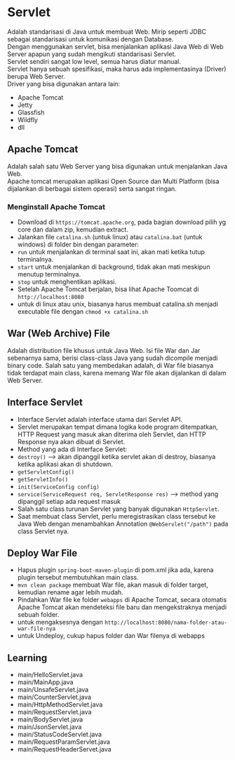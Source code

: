 # Servlet
Adalah standarisasi di Java untuk membuat Web. Mirip seperti JDBC sebagai standarisasi untuk komunikasi dengan Database. <br/> 
Dengan menggunakan servlet, bisa menjalankan aplikasi Java Web di Web Server apapun yang sudah mengikuti standarisasi Servlet. <br/>
Servlet sendiri sangat low level, semua harus diatur manual. <br/>
Servlet hanya sebuah spesifikasi, maka harus ada implementasinya (Driver) berupa Web Server. <br/>
Driver yang bisa digunakan antara lain:
- Apache Tomcat
- Jetty
- Glassfish
- Wildfly
- dll

## Apache Tomcat
Adalah salah satu Web Server yang bisa digunakan untuk menjalankan Java Web. <br/>
Apache tomcat merupakan aplikasi Open Source dan Multi Platform (bisa dijalankan di berbagai sistem operasi) serta sangat ringan.

### Menginstall Apache Tomcat
- Download di `https://tomcat.apache.org`, pada bagian download pilih yg core dan dalam zip, kemudian extract.
- Jalankan file `catalina.sh` (untuk linux) atau `catalina.bat` (untuk windows) di folder bin dengan parameter:
- `run` untuk menjalankan di terminal saat ini, akan mati ketika tutup terminalnya.
- `start` untuk menjalankan di background, tidak akan mati meskipun menutup terminalnya.
- `stop` untuk menghentikan aplikasi.
- Setelah Apache Tomcat berjalan, bisa lihat Apache Toomcat di `http://localhost:8080`
- untuk di linux atau unix, biasanya harus membuat catalina.sh menjadi executable file dengan `chmod +x catalina.sh`

## War (Web Archive) File
Adalah distribution file khusus untuk Java Web. Isi file War dan Jar sebenarnya sama, berisi class-class Java yang sudah dicompile menjadi binary code. Salah satu yang membedakan adalah, di War file biasanya tidak terdapat main class, karena memang War file akan dijalankan di dalam Web Server.

## Interface Servlet
- Interface Servlet adalah interface utama dari Servlet API.
- Servlet merupakan tempat dimana logika kode program ditempatkan, HTTP Request yang masuk akan diterima oleh Servlet,  dan HTTP Response nya akan dibuat di Servlet.
- Method yang ada di Interface Servlet:
- `destroy()` --> akan dipanggil ketika servlet akan di destroy, biasanya ketika aplikasi akan di shutdown.
- `getServletConfig()`
- `getServletInfo()`
- `init(ServiceConfig config)`
- `service(ServiceRequest req, ServletResponse res)` --> method yang dipanggil setiap ada request masuk
- Salah satu class turunan Servlet yang banyak digunakan `HttpServlet`.
- Saat membuat class Servlet, perlu meregistrasikan class tersebut ke Java Web dengan menambahkan Annotation `@WebServlet("/path")` pada class Servlet nya.

## Deploy War File
- Hapus plugin `spring-boot-maven-plugin` di pom.xml jika ada, karena plugin tersebut membutuhkan main class.
- `mvn clean package` membuat War file, akan masuk di folder target, kemudian rename agar lebih mudah.
- Pindahkan War file ke folder `webapps` di Apache Tomcat, secara otomatis Apache Tomcat akan mendeteksi file baru dan mengekstraknya menjadi sebuah folder.
- untuk mengaksesnya dengan `http://localhost:8080/nama-folder-atau-war-file-nya`
- untuk Undeploy, cukup hapus folder dan War filenya di webapps

## Learning
- main/HelloServlet.java
- main/MainApp.java
- main/UnsafeServlet.java
- main/CounterServlet.java
- main/HttpMethodServlet.java
- main/RequestServlet.java
- main/BodyServlet.java
- main/JsonServlet.java
- main/StatusCodeServlet.java
- main/RequestParamServlet.java
- main/RequestHeaderServet.java